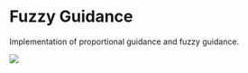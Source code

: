 # Fuzzy Guidance

Implementation of proportional guidance and fuzzy guidance.

![](https://i.imgur.com/hCpZnmM.png)
